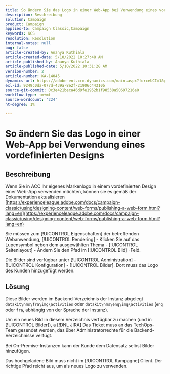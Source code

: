 ```yaml
---
title: So ändern Sie das Logo in einer Web-App bei Verwendung eines vordefinierten Designs
description: Beschreibung
solution: Campaign
product: Campaign
applies-to: Campaign Classic,Campaign
keywords: KCS
resolution: Resolution
internal-notes: null
bug: false
article-created-by: Ananya Kuthiala
article-created-date: 5/10/2022 10:27:48 AM
article-published-by: Ananya Kuthiala
article-published-date: 5/10/2022 10:31:28 AM
version-number: 2
article-number: KA-14045
dynamics-url: https://adobe-ent.crm.dynamics.com/main.aspx?forceUCI=1&pagetype=entityrecord&etn=knowledgearticle&id=bae753d3-4bd0-ec11-a7b5-0022480a8e40
exl-id: 9249c0da-077d-439a-8e2f-21906c44310b
source-git-commit: 0c3e421beca46d9fe1952b1f98538a50697216a0
workflow-type: tm+mt
source-wordcount: '224'
ht-degree: 1%

---
```


# So ändern Sie das Logo in einer Web-App bei Verwendung eines vordefinierten Designs

## Beschreibung


Wenn Sie in ACC Ihr eigenes Markenlogo in einem vordefinierten Design einer Web-App verwenden möchten, können sie es gemäß der Dokumentation aktualisieren [https://experienceleague.adobe.com/docs/campaign-classic/using/designing-content/web-forms/publishing-a-web-form.html?lang=en](https://experienceleague.adobe.com/docs/campaign-classic/using/designing-content/web-forms/publishing-a-web-form.html?lang=en)

Sie müssen zum [!UICONTROL Eigenschaften] der betreffenden Webanwendung, [!UICONTROL Rendering] - Klicken Sie auf das Lupensymbol neben dem ausgewählten Thema - [!UICONTROL Seitenlayout] - Ändern Sie den Pfad im [!UICONTROL Bild] -Feld.

Die Bilder sind verfügbar unter [!UICONTROL Administration] - [!UICONTROL Konfiguration] - [!UICONTROL Bilder]. Dort muss das Logo des Kunden hinzugefügt werden.


## Lösung


Diese Bilder werden im Backend-Verzeichnis der Instanz abgelegt `datakit\nms\fra\img\activities` oder `datakit\nms\eng\img\activities` (`eng` oder `fra`, abhängig von der Sprache der Instanz).

Um ein neues Bild in diesem Verzeichnis verfügbar zu machen (und in [!UICONTROL Bilder]), a [!DNL JIRA] Das Ticket muss an das TechOps-Team gesendet werden, das über Administratorrechte für die Backend-Verzeichnisse verfügt.

Bei On-Premise-Instanzen kann der Kunde dem Datensatz selbst Bilder hinzufügen.

Das hochgeladene Bild muss nicht im [!UICONTROL Kampagne] Client. Der richtige Pfad reicht aus, um als neues Logo zu verwenden.
